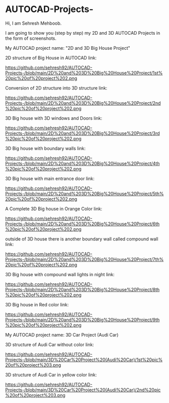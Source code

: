 # AUTOCAD-Projects-

Hi, I am Sehresh Mehboob.

I am going to show you (step by step) my 2D and 3D AUTOCAD Projects in the form of screenshots. 

My AUTOCAD project name: "2D and 3D Big House Project" 

2D structure of Big House in AUTOCAD link:

https://github.com/sehresh92/AUTOCAD-Projects-/blob/main/2D%20and%203D%20Big%20House%20Project/1st%20pic%20of%20project%202.png

Conversion of 2D structure into 3D structure link:

https://github.com/sehresh92/AUTOCAD-Projects-/blob/main/2D%20and%203D%20Big%20House%20Project/2nd%20pic%20of%20project%202.png

3D Big house with 3D windows and Doors link:

https://github.com/sehresh92/AUTOCAD-Projects-/blob/main/2D%20and%203D%20Big%20House%20Project/3rd%20pic%20of%20project%202.png

3D Big house with boundary walls link: 

https://github.com/sehresh92/AUTOCAD-Projects-/blob/main/2D%20and%203D%20Big%20House%20Project/4th%20pic%20of%20project%202.png

3D Big house with main entrance door link:

https://github.com/sehresh92/AUTOCAD-Projects-/blob/main/2D%20and%203D%20Big%20House%20Project/5th%20pic%20of%20project%202.png

A Complete 3D Big house in Orange Color link:

https://github.com/sehresh92/AUTOCAD-Projects-/blob/main/2D%20and%203D%20Big%20House%20Project/6th%20pic%20of%20project%202.png

outside of 3D house there is another boundary wall called compound wall link:

https://github.com/sehresh92/AUTOCAD-Projects-/blob/main/2D%20and%203D%20Big%20House%20Project/7th%20pic%20of%20project%202.png

3D Big house with compound wall lights in night link:

https://github.com/sehresh92/AUTOCAD-Projects-/blob/main/2D%20and%203D%20Big%20House%20Project/8th%20pic%20of%20project%202.png

3D Big house in Red color link: 

https://github.com/sehresh92/AUTOCAD-Projects-/blob/main/2D%20and%203D%20Big%20House%20Project/9th%20pic%20of%20project%202.png

My AUTOCAD project name: 3D Car Project (Audi Car)

3D structure of Audi Car without color link:

https://github.com/sehresh92/AUTOCAD-Projects-/blob/main/3D%20Car%20Project%20(Audi%20Car)/1st%20pic%20of%20project%203.png

3D structure of Audi Car in yellow color link:

https://github.com/sehresh92/AUTOCAD-Projects-/blob/main/3D%20Car%20Project%20(Audi%20Car)/2nd%20pic%20of%20project%203.png

